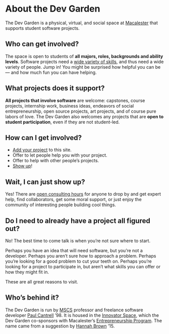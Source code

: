 # About the Dev Garden

The Dev Garden is a physical, virtual, and social space at [Macalester](http://www.macalester.edu) that supports student software projects.

## Who can get involved?

The space is open to students of **all majors, roles, backgrounds and ability levels**. Software projects need a [wide variety of skills](/roles), and thus need a wide variety of people. Jump in! You might be surprised how helpful you can be — and how much fun you can have helping.

## What projects does it support?

**All projects that involve software** are welcome: capstones, course projects, internship work, business ideas, endeavors of social entrepreneurship, open source projects, art projects, and of course pure labors of love. The Dev Garden also welcomes any projects that are **open to student participation**, even if they are not student-led.

## How can I get involved?

- [Add your project](/projects/new) to this site.
- Offer to let people help you with your project.
- Offer to help with other people’s projects.
- [Show up](/events)!

## Wait, I can just show up?

Yes! There are [open consulting hours](/events/1) for anyone to drop by and get expert help, find collaborators, get some moral support, or just enjoy the community of interesting people building cool things.

## Do I need to already have a project all figured out?

No! The best time to come talk is when you’re not sure where to start.

Perhaps you have an idea that will need software, but you’re not a developer. Perhaps you aren’t sure how to approach a problem. Perhaps you’re looking for a good problem to cut your teeth on. Perhaps you’re looking for a project to participate in, but aren’t what skills you can offer or how they might fit in.

These are all great reasons to visit.

## Who’s behind it?

The Dev Garden is run by [MSCS](http://www.macalester.edu/academics/mscs/) professor and freelance software developer [Paul Cantrell](/people/1) ’98. It is housed in the [Innovator Space](http://www.macalester.edu/entrepreneurship/create/), which the Dev Garden co-sponsors with Macalester’s [Entrepreneurship Program](http://www.macalester.edu/entrepreneurship/). The name came from a suggestion by [Hannah Brown](/people/19) ’15.
